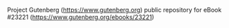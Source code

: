 Project Gutenberg (https://www.gutenberg.org) public repository for eBook #23221 (https://www.gutenberg.org/ebooks/23221)

